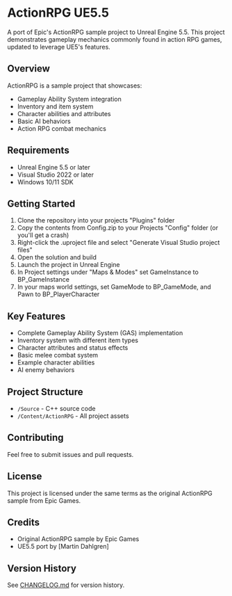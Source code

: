 # ActionRPG UE5.5

A port of Epic's ActionRPG sample project to Unreal Engine 5.5. This project demonstrates gameplay mechanics commonly found in action RPG games, updated to leverage UE5's features.

## Overview

ActionRPG is a sample project that showcases:
- Gameplay Ability System integration
- Inventory and item system
- Character abilities and attributes
- Basic AI behaviors
- Action RPG combat mechanics

## Requirements

- Unreal Engine 5.5 or later
- Visual Studio 2022 or later
- Windows 10/11 SDK

## Getting Started

1. Clone the repository into your projects "Plugins" folder
2. Copy the contents from Config.zip to your Projects "Config" folder (or you'll get a crash)
3. Right-click the .uproject file and select "Generate Visual Studio project files"
4. Open the solution and build
5. Launch the project in Unreal Engine
6. In Project settings under "Maps & Modes" set GameInstance to BP_GameInstance
7. In your maps world settings, set GameMode to BP_GameMode, and Pawn to BP_PlayerCharacter

## Key Features

- Complete Gameplay Ability System (GAS) implementation
- Inventory system with different item types
- Character attributes and status effects
- Basic melee combat system
- Example character abilities
- AI enemy behaviors

## Project Structure

- `/Source` - C++ source code
- `/Content/ActionRPG` - All project assets

## Contributing

Feel free to submit issues and pull requests.

## License

This project is licensed under the same terms as the original ActionRPG sample from Epic Games.

## Credits

- Original ActionRPG sample by Epic Games
- UE5.5 port by [Martin Dahlgren]

## Version History

See [CHANGELOG.md](CHANGELOG.md) for version history.